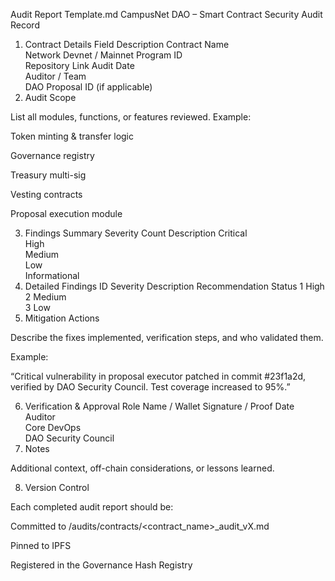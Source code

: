 Audit Report Template.md
CampusNet DAO – Smart Contract Security Audit Record
1. Contract Details
Field	Description
Contract Name	
Network	Devnet / Mainnet
Program ID	
Repository Link	
Audit Date	
Auditor / Team	
DAO Proposal ID (if applicable)	
2. Audit Scope

List all modules, functions, or features reviewed.
Example:

Token minting & transfer logic

Governance registry

Treasury multi-sig

Vesting contracts

Proposal execution module

3. Findings Summary
Severity	Count	Description
Critical		
High		
Medium		
Low		
Informational		
4. Detailed Findings
ID	Severity	Description	Recommendation	Status
1	High			
2	Medium			
3	Low			
5. Mitigation Actions

Describe the fixes implemented, verification steps, and who validated them.

Example:

“Critical vulnerability in proposal executor patched in commit #23f1a2d, verified by DAO Security Council. Test coverage increased to 95%.”

6. Verification & Approval
Role	Name / Wallet	Signature / Proof	Date
Auditor			
Core DevOps			
DAO Security Council			
7. Notes

Additional context, off-chain considerations, or lessons learned.

8. Version Control

Each completed audit report should be:

Committed to /audits/contracts/<contract_name>_audit_vX.md

Pinned to IPFS

Registered in the Governance Hash Registry
